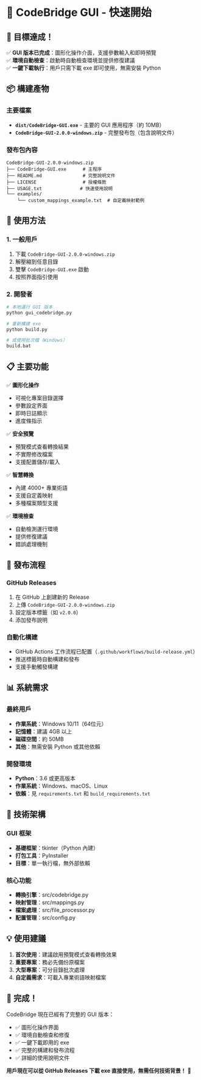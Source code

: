 # 🌉 CodeBridge GUI - 快速開始

## 🎯 目標達成！

✅ **GUI 版本已完成**：圖形化操作介面，支援參數輸入和即時預覽  
✅ **環境自動檢查**：啟動時自動檢查環境並提供修復建議  
✅ **一鍵下載執行**：用戶只需下載 exe 即可使用，無需安裝 Python  

## 📦 構建產物

### 主要檔案
- **`dist/CodeBridge-GUI.exe`** - 主要的 GUI 應用程序（約 10MB）
- **`CodeBridge-GUI-2.0.0-windows.zip`** - 完整發布包（包含說明文件）

### 發布包內容
```
CodeBridge-GUI-2.0.0-windows.zip
├── CodeBridge-GUI.exe      # 主程序
├── README.md               # 完整說明文件
├── LICENSE                 # 授權條款
├── USAGE.txt              # 快速使用說明
└── examples/
    └── custom_mappings_example.txt  # 自定義映射範例
```

## 🚀 使用方法

### 1. 一般用戶
1. 下載 `CodeBridge-GUI-2.0.0-windows.zip`
2. 解壓縮到任意目錄
3. 雙擊 `CodeBridge-GUI.exe` 啟動
4. 按照界面指引使用

### 2. 開發者
```bash
# 本地運行 GUI 版本
python gui_codebridge.py

# 重新構建 exe
python build.py

# 或使用批次檔（Windows）
build.bat
```

## 📋 主要功能

✅ **圖形化操作**
- 可視化專案目錄選擇
- 參數設定界面
- 即時日誌顯示
- 進度條指示

✅ **安全預覽**
- 預覽模式查看轉換結果
- 不實際修改檔案
- 支援配置儲存/載入

✅ **智慧轉換**
- 內建 4000+ 專業術語
- 支援自定義映射
- 多種檔案類型支援

✅ **環境檢查**
- 自動檢測運行環境
- 提供修復建議
- 錯誤處理機制

## 🎯 發布流程

### GitHub Releases
1. 在 GitHub 上創建新的 Release
2. 上傳 `CodeBridge-GUI-2.0.0-windows.zip`
3. 設定版本標籤（如 `v2.0.0`）
4. 添加發布說明

### 自動化構建
- GitHub Actions 工作流程已配置（`.github/workflows/build-release.yml`）
- 推送標籤時自動構建和發布
- 支援手動觸發構建

## 📊 系統需求

### 最終用戶
- **作業系統**：Windows 10/11（64位元）
- **記憶體**：建議 4GB 以上
- **磁碟空間**：約 50MB
- **其他**：無需安裝 Python 或其他依賴

### 開發環境
- **Python**：3.6 或更高版本
- **作業系統**：Windows、macOS、Linux
- **依賴**：見 `requirements.txt` 和 `build_requirements.txt`

## 🔧 技術架構

### GUI 框架
- **基礎框架**：tkinter（Python 內建）
- **打包工具**：PyInstaller
- **目標**：單一執行檔，無外部依賴

### 核心功能
- **轉換引擎**：src/codebridge.py
- **映射管理**：src/mappings.py
- **檔案處理**：src/file_processor.py
- **配置管理**：src/config.py

## 💡 使用建議

1. **首次使用**：建議啟用預覽模式查看轉換效果
2. **重要專案**：務必先備份原檔案
3. **大型專案**：可分目錄批次處理
4. **自定義需求**：可載入專業術語映射檔案

## 🎉 完成！

CodeBridge 現在已經有了完整的 GUI 版本：

- ✅ 圖形化操作界面
- ✅ 環境自動檢查和修復
- ✅ 一鍵下載即用的 exe
- ✅ 完整的構建和發布流程
- ✅ 詳細的使用說明文件

**用戶現在可以從 GitHub Releases 下載 exe 直接使用，無需任何技術背景！** 🌉 